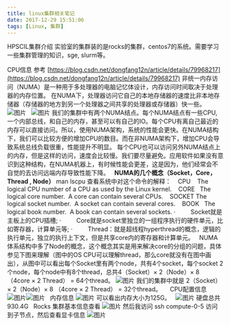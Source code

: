 ```yaml
---
title: linux集群相关笔记
date: 2017-12-29 15:51:06
tags: [Linux, 集群]
---
```


HPSCIL集群介绍
    实验室的集群装的是rocks的集群，centos7的系统。需要学习一些集群管理的知识，sge, slurm等。

<!--more-->

CPU信息
参考 [https://blog.csdn.net/dongfang12n/article/details/79968217](https://blog.csdn.net/dongfang12n/article/details/79968217)
    非统一内存访问（NUMA）是一种用于多处理器的电脑记忆体设计，内存访问时间取决于处理器的内存位置。 在NUMA下，处理器访问它自己的本地存储器的速度比非本地存储器（存储器的地方到另一个处理器之间共享的处理器或存储器）快一些。
![图片](1.png)
 
![图片](2.png)
    我们的集群中有两个NUMA结点。每个NUMA结点有一些CPU, 一个内部总线，和自己的内存，甚至可以有自己的IO。每个CPU有离自己最近的内存可以直接访问。所以，使用NUMA架构，系统的性能会更快。在NUMA结构下，我们可以比较方便的增加CPU的数目。而在非NUMA架构下，增加CPU会导致系统总线负载很重，性能提升不明显。 
    每个CPU也可以访问另外NUMA结点上的内存，但是这样的访问，速度会比较慢。我们要尽量避免。应用软件如果没有意识到这种结构，在NUMA机器上，有时候性能会更差，这是因为，他们经常会不自觉的去访问远端内存导致性能下降。
 
**NUMA的几个概念（Socket，Core，Thread , Node）**
man lscpu 查看系统中对这个命令的解释：
   CPU    The logical CPU number of a CPU as used by the Linux kernel.
   CORE   The logical core number.  A core can contain several CPUs.
   SOCKET The logical socket number.  A socket can contain several cores.
   BOOK   The logical book number.  A book can contain several sockets.
·         Socket就是主板上的CPU插槽;
·         Core就是socket里独立的一组程序执行的硬件单元，比如寄存器，计算单元等;
·         Thread：就是超线程hyperthread的概念，逻辑的执行单元，独立的执行上下文，但是共享core内的寄存器和计算单元。
     
    NUMA体系结构中多了Node的概念，这个概念其实是用来解决core的分组的问题，具体参见下图来理解（图中的OS CPU可以理解thread，那么core就没有在图中画出），从图中可以看出每个Socket里有两个node，共有4个socket，每个socket 2个node，每个node中有8个thread，总共4（Socket）× 2（Node）× 8 （4core × 2 Thread） = 64个thread。
![图片](3.png)
我们的集群中就是
    2（Socket）× 2（Node）× 8 （4core × 2 Thread） = 32个thread。
 
 
CPU配置信息
![图片](4.png)![图片](5.png)
 
内存信息
![图片](6.png)
可以看出内存大小为125G。
 
![图片](7.png)
硬盘总共930.4G
 
Rocks 集群基本信息查看
![图片](8.png)
然后我访问 ssh compute-0-5
访问到子节点，然后查看显卡信息
![图片](9.png)

